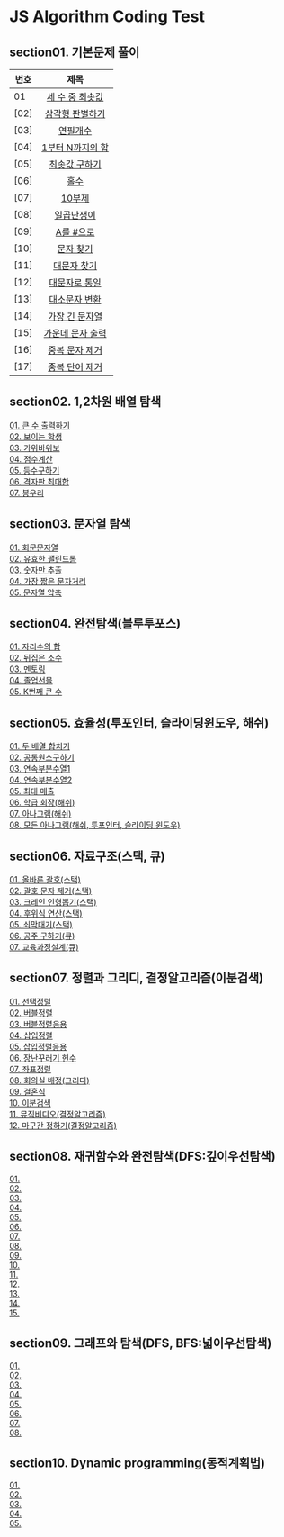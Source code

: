 # JS Algorithm Coding Test

## section01. 기본문제 풀이
| 번호 | 제목 |   
| ------------- |:-------------:|  
| 01 | [세 수 중 최솟값](section01/01.js) | |  
| [02] | [삼각형 판별하기](section01/02.js) | |  
| [03] | [연필개수](section01/03.js) | |  
| [04] | [1부터 N까지의 합](section01/04.js) | |  
| [05] | [최솟값 구하기](section01/05.js) | |  
| [06] | [홀수](section01/06.js) | |  
| [07] | [10부제](section01/07.js) | |  
| [08] | [일곱난쟁이](section01/08.js) | |  
| [09] | [A를 #으로](section01/09.js) | |  
| [10] | [문자 찾기](section01/10.js) | |  
| [11] | [대문자 찾기](section01/11.js) | |  
| [12] | [대문자로 통일](section01/12.js) | |  
| [13] | [대소문자 변환](section01/13.js) | |  
| [14] | [가장 긴 문자열](section01/14.js) | |  
| [15] | [가운데 문자 출력](section01/15.js) | |  
| [16] | [중복 문자 제거](section01/16.js) | |  
| [17] | [중복 단어 제거](section01/17.js) | |  

## section02. 1,2차원 배열 탐색

[01. 큰 수 출력하기](section02/01.js)  
[02. 보이는 학생](section02/02.js)  
[03. 가위바위보](section02/03.js)  
[04. 점수계산](section02/04.js)  
[05. 등수구하기](section02/05.js)  
[06. 격자판 최대합](section02/06.js)  
[07. 봉우리](section02/07.js)

## section03. 문자열 탐색

[01. 회문문자열](section03/01.js)  
[02. 유효한 팰린드롬](section03/02.js)  
[03. 숫자만 추출](section03/03.js)  
[04. 가장 짧은 문자거리](section03/04.js)  
[05. 문자열 압축](section03/05.js)

## section04. 완전탐색(블루투포스)

[01. 자리수의 합](section04/01.js)  
[02. 뒤집은 소수](section04/02.js)  
[03. 멘토링](section04/03.js)  
[04. 졸업선물](section04/04.js)  
[05. K번째 큰 수](section04/05.js)

## section05. 효율성(투포인터, 슬라이딩윈도우, 해쉬)

[01. 두 배열 합치기](section05/01.js)  
[02. 공통원소구하기](section05/02.js)  
[03. 연속부분수열1](section05/03.js)  
[04. 연속부분수열2](section05/04.js)  
[05. 최대 매출](section05/05.js)  
[06. 학급 회장(해쉬)](section05/06.js)  
[07. 아나그램(해쉬)](section05/07.js)  
[08. 모든 아나그램(해쉬, 투포인터, 슬라이딩 윈도우)](section05/08.js)

## section06. 자료구조(스택, 큐)

[01. 올바른 괄호(스택)](section06/01.js)  
[02. 괄호 문자 제거(스택)](section06/02.js)  
[03. 크레인 인형뽑기(스택)](section06/03.js)  
[04. 후위식 연산(스택)](section06/04.js)  
[05. 쇠막대기(스택)](section06/05.js)  
[06. 공주 구하기(큐)](section06/06.js)  
[07. 교육과정설계(큐)](section06/07.js)  

## section07. 정렬과 그리디, 결정알고리즘(이분검색)

[01. 선택정렬](section07/01.js)  
[02. 버블정렬](section07/02.js)  
[03. 버블정렬응용](section07/03.js)  
[04. 삽입정렬](section07/04.js)  
[05. 삽입정렬응용](section07/05.js)  
[06. 장난꾸러기 현수](section07/06.js)  
[07. 좌표정렬](section07/07.js)  
[08. 회의실 배정(그리디)](section07/08.js)  
[09. 결혼식](section07/09.js)  
[10. 이분검색](section07/10.js)  
[11. 뮤직비디오(결정알고리즘)](section07/11.js)  
[12. 마구간 정하기(결정알고리즘)](section07/12.js)  

## section08. 재귀함수와 완전탐색(DFS:깊이우선탐색)

[01. ](section08/01.js)  
[02. ](section08/02.js)  
[03. ](section08/03.js)  
[04. ](section08/04.js)  
[05. ](section08/05.js)  
[06. ](section08/06.js)  
[07. ](section08/07.js)  
[08. ](section08/08.js)  
[09. ](section08/09.js)  
[10. ](section08/10.js)  
[11. ](section08/11.js)  
[12. ](section08/12.js)  
[13. ](section08/13.js)  
[14. ](section08/14.js)  
[15. ](section08/15.js)  

## section09. 그래프와 탐색(DFS, BFS:넓이우선탐색)

[01. ](section09/01.js)  
[02. ](section09/02.js)  
[03. ](section09/03.js)  
[04. ](section09/04.js)  
[05. ](section09/05.js)  
[06. ](section09/06.js)  
[07. ](section09/07.js)  
[08. ](section09/08.js)  

## section10. Dynamic programming(동적계획법)

[01. ](section10/01.js)  
[02. ](section10/02.js)  
[03. ](section10/03.js)  
[04. ](section10/04.js)  
[05. ](section10/05.js)  
